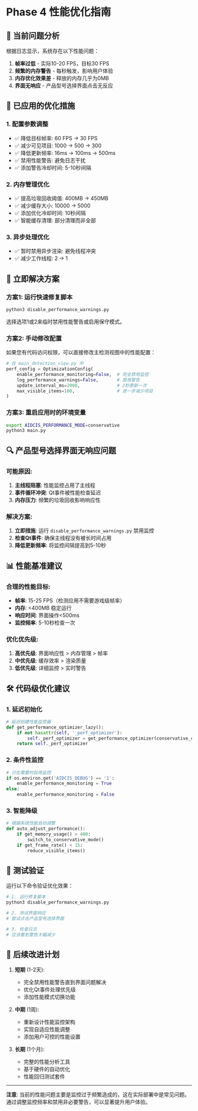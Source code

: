 # Phase 4 性能优化指南

## 🚨 当前问题分析

根据日志显示，系统存在以下性能问题：

1. **帧率过低** - 实际10-20 FPS，目标30 FPS
2. **频繁的内存警告** - 每秒触发，影响用户体验
3. **内存优化效果差** - 释放的内存几乎为0MB
4. **界面无响应** - 产品型号选择界面点击无反应

## 🔧 已应用的优化措施

### 1. 配置参数调整
- ✅ 降低目标帧率: 60 FPS → 30 FPS
- ✅ 减少可见项目: 1000 → 500 → 300
- ✅ 降低更新频率: 16ms → 100ms → 500ms
- ✅ 禁用性能警告: 避免日志干扰
- ✅ 添加警告冷却时间: 5-10秒间隔

### 2. 内存管理优化
- ✅ 提高垃圾回收阈值: 400MB → 450MB
- ✅ 减少缓存大小: 10000 → 5000
- ✅ 添加优化冷却时间: 10秒间隔
- ✅ 智能缓存清理: 部分清理而非全部

### 3. 异步处理优化
- ✅ 暂时禁用异步渲染: 避免线程冲突
- ✅ 减少工作线程: 2 → 1

## 🚀 立即解决方案

### 方案1: 运行快速修复脚本
```bash
python3 disable_performance_warnings.py
```
选择选项1或2来临时禁用性能警告或启用保守模式。

### 方案2: 手动修改配置
如果您有代码访问权限，可以直接修改主检测视图中的性能配置：

```python
# 在 main_detection_view.py 中
perf_config = OptimizationConfig(
    enable_performance_monitoring=False,  # 完全禁用监控
    log_performance_warnings=False,       # 禁用警告
    update_interval_ms=2000,              # 2秒更新一次
    max_visible_items=100,                # 进一步减少项目
)
```

### 方案3: 重启应用时的环境变量
```bash
export AIDCIS_PERFORMANCE_MODE=conservative
python3 main.py
```

## 🔍 产品型号选择界面无响应问题

### 可能原因:
1. **主线程阻塞**: 性能监控占用了主线程
2. **事件循环冲突**: Qt事件被性能检查延迟
3. **内存压力**: 频繁的垃圾回收影响响应性

### 解决方案:
1. **立即措施**: 运行 `disable_performance_warnings.py` 禁用监控
2. **检查Qt事件**: 确保主线程没有被长时间占用
3. **降低更新频率**: 将监控间隔提高到5-10秒

## 📊 性能基准建议

### 合理的性能目标:
- **帧率**: 15-25 FPS（检测应用不需要游戏级帧率）
- **内存**: <400MB 稳定运行
- **响应时间**: 界面操作<500ms
- **监控频率**: 5-10秒检查一次

### 优化优先级:
1. **高优先级**: 界面响应性 > 内存管理 > 帧率
2. **中优先级**: 缓存效率 > 渲染质量
3. **低优先级**: 详细监控 > 实时警告

## 🛠️ 代码级优化建议

### 1. 延迟初始化
```python
# 延迟创建性能监控器
def get_performance_optimizer_lazy():
    if not hasattr(self, '_perf_optimizer'):
        self._perf_optimizer = get_performance_optimizer(conservative_config)
    return self._perf_optimizer
```

### 2. 条件性监控
```python
# 只在需要时启用监控
if os.environ.get('AIDCIS_DEBUG') == '1':
    enable_performance_monitoring = True
else:
    enable_performance_monitoring = False
```

### 3. 智能降级
```python
# 根据系统性能自动调整
def auto_adjust_performance():
    if get_memory_usage() > 400:
        switch_to_conservative_mode()
    if get_frame_rate() < 15:
        reduce_visible_items()
```

## 🔄 测试验证

运行以下命令验证优化效果：
```bash
# 1. 运行修复脚本
python3 disable_performance_warnings.py

# 2. 测试界面响应
# 尝试点击产品型号选择界面

# 3. 检查日志
# 应该看到警告大幅减少
```

## 📝 后续改进计划

1. **短期** (1-2天):
   - 完全禁用性能警告直到界面问题解决
   - 优化Qt事件处理优先级
   - 添加性能模式切换功能

2. **中期** (1周):
   - 重新设计性能监控架构
   - 实现自适应性能调整
   - 添加用户可控的性能设置

3. **长期** (1个月):
   - 完整的性能分析工具
   - 基于硬件的自动优化
   - 性能回归测试套件

---

**注意**: 当前的性能问题主要是监控过于频繁造成的，这在实际部署中是常见问题。通过调整监控频率和禁用非必要警告，可以显著提升用户体验。